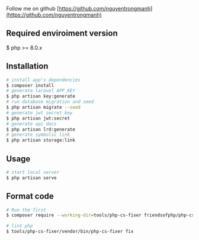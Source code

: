 Follow me on github [https://github.com/nguyentrongmanh](https://github.com/nguyentrongmanh)

## Required enviroiment version

$ php >= 8.0.x

## Installation

``` bash
# install app's dependencies
$ composer install
# generate laravel APP_KEY
$ php artisan key:generate
# run database migration and seed
$ php artisan migrate --seed
# generate jwt secret key 
$ php artisan jwt:secret
# generate api docs
$ php artisan lrd:generate
# generate symbolic link
$ php artisan storage:link
```
## Usage

``` bash
# start local server
$ php artisan serve
```

## Format code

``` bash
# Run the first
$ composer require --working-dir=tools/php-cs-fixer friendsofphp/php-cs-fixer

# lint php
$ tools/php-cs-fixer/vendor/bin/php-cs-fixer fix

